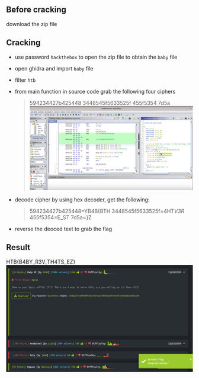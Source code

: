 ## Before cracking

download the zip file

## Cracking

-   use password `hackthebox` to open the zip file to obtain the `baby` file
-   open ghidra and import `baby` file
-   filter `htb`
-   from main function in source code grab the following four ciphers
    > 594234427b425448
    > 3448545f5633525f
    > 455f5354
    > 7d5a
    > ![](./1.png)
-   decode cipher by using hex decoder, get the following:

    > 594234427b425448=YB4B{BTH
    > 3448545f5633525f=4HT*V3R*
    > 455f5354=E_ST
    > 7d5a=}Z

-   reverse the deoced text to grab the flag

## Result

HTB{B4BY_R3V_TH4TS_EZ}
![](./re.png)
